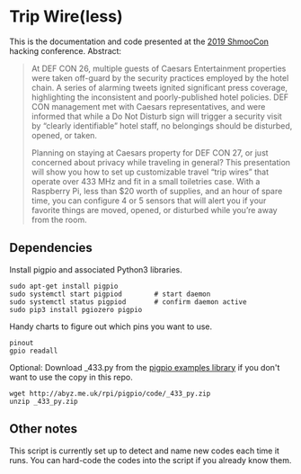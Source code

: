 # Trip Wire(less)

This is the documentation and code presented at the [2019 ShmooCon](https://www.shmoocon.org/speakers/#tripwire) hacking conference. Abstract:

>At DEF CON 26, multiple guests of Caesars Entertainment properties were taken off-guard by the security practices employed by the hotel chain. A series of alarming tweets ignited significant press coverage, highlighting the inconsistent and poorly-published hotel policies. DEF CON management met with Caesars representatives, and were informed that while a Do Not Disturb sign will trigger a security visit by “clearly identifiable” hotel staff, no belongings should be disturbed, opened, or taken.
>
>Planning on staying at Caesars property for DEF CON 27, or just concerned about privacy while traveling in general? This presentation will show you how to set up customizable travel “trip wires” that operate over 433 MHz and fit in a small toiletries case. With a Raspberry Pi, less than $20 worth of supplies, and an hour of spare time, you can configure 4 or 5 sensors that will alert you if your favorite things are moved, opened, or disturbed while you’re away from the room. 

## Dependencies
Install pigpio and associated Python3 libraries.
```
sudo apt-get install pigpio
sudo systemctl start pigpiod   		# start daemon
sudo systemctl status pigpiod  		# confirm daemon active
sudo pip3 install pgiozero pigpio
```
Handy charts to figure out which pins you want to use.
```
pinout
gpio readall
```
Optional: Download \_433.py from the [pigpio examples library](http://abyz.me.uk/rpi/pigpio/examples.html) if you don't want to use the copy in this repo.
```
wget http://abyz.me.uk/rpi/pigpio/code/_433_py.zip
unzip _433_py.zip
```

## Other notes
This script is currently set up to detect and name new codes each time it runs. You can hard-code the codes into the script if you already know them.